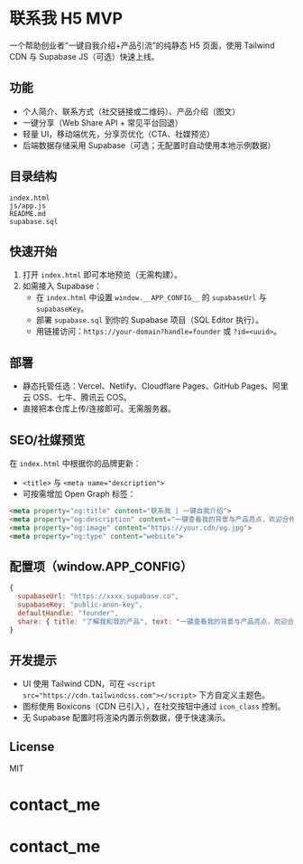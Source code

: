 # 联系我 H5 MVP

一个帮助创业者“一键自我介绍+产品引流”的纯静态 H5 页面，使用 Tailwind CDN 与 Supabase JS（可选）快速上线。

## 功能
- 个人简介、联系方式（社交链接或二维码）、产品介绍（图文）
- 一键分享（Web Share API + 常见平台回退）
- 轻量 UI，移动端优先，分享页优化（CTA、社媒预览）
- 后端数据存储采用 Supabase（可选；无配置时自动使用本地示例数据）

## 目录结构
```
index.html
js/app.js
README.md
supabase.sql
```

## 快速开始
1. 打开 `index.html` 即可本地预览（无需构建）。
2. 如需接入 Supabase：
   - 在 `index.html` 中设置 `window.__APP_CONFIG__` 的 `supabaseUrl` 与 `supabaseKey`。
   - 部署 `supabase.sql` 到你的 Supabase 项目（SQL Editor 执行）。
   - 用链接访问：`https://your-domain?handle=founder` 或 `?id=<uuid>`。

## 部署
- 静态托管任选：Vercel、Netlify、Cloudflare Pages、GitHub Pages、阿里云 OSS、七牛、腾讯云 COS。
- 直接把本仓库上传/连接即可。无需服务器。

## SEO/社媒预览
在 `index.html` 中根据你的品牌更新：
- `<title>` 与 `<meta name="description">`
- 可按需增加 Open Graph 标签：
```html
<meta property="og:title" content="联系我 | 一键自我介绍">
<meta property="og:description" content="一键查看我的背景与产品亮点，欢迎合作交流。">
<meta property="og:image" content="https://your.cdn/og.jpg">
<meta property="og:type" content="website">
```

## 配置项（window.__APP_CONFIG__）
```js
{
  supabaseUrl: "https://xxxx.supabase.co",
  supabaseKey: "public-anon-key",
  defaultHandle: "founder",
  share: { title: "了解我和我的产品", text: "一键查看我的背景与产品亮点，欢迎合作交流。", url: location.href }
}
```

## 开发提示
- UI 使用 Tailwind CDN，可在 `<script src="https://cdn.tailwindcss.com"></script>` 下方自定义主题色。
- 图标使用 Boxicons（CDN 已引入），在社交按钮中通过 `icon_class` 控制。
- 无 Supabase 配置时将渲染内置示例数据，便于快速演示。

## License
MIT
# contact_me
# contact_me
